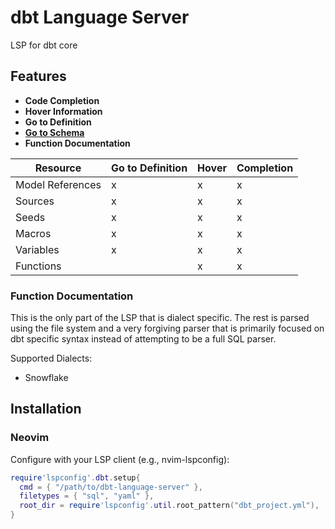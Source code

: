 # dbt Language Server

LSP for dbt core

## Features

- **Code Completion**
- **Hover Information**
- **Go to Definition**
- **[Go to Schema](analysis/README.md)**
- **Function Documentation**

| Resource | Go to Definition | Hover | Completion |
| --- | --- | --- | --- |
| Model References | x | x | x |
| Sources | x | x | x |
| Seeds | x | x | x |
| Macros | x | x | x |
| Variables | x | x | x |
| Functions |   | x | x |

### Function Documentation
This is the only part of the LSP that is dialect specific. The rest is parsed 
using the file system and a very forgiving parser that is primarily focused on 
dbt specific syntax instead of attempting to be a full SQL parser.

Supported Dialects:
- Snowflake

## Installation

### Neovim

Configure with your LSP client (e.g., nvim-lspconfig):

```lua
require'lspconfig'.dbt.setup{
  cmd = { "/path/to/dbt-language-server" },
  filetypes = { "sql", "yaml" },
  root_dir = require'lspconfig'.util.root_pattern("dbt_project.yml"),
}
```
